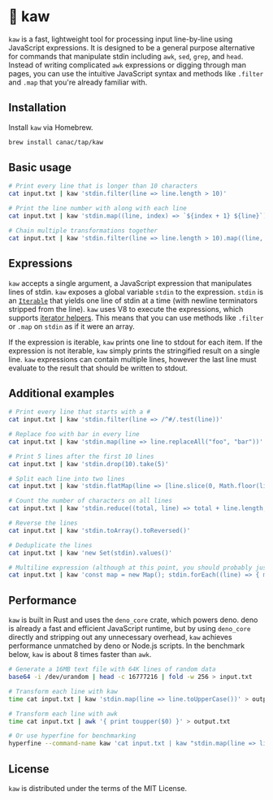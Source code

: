 # :parrot: kaw

`kaw` is a fast, lightweight tool for processing input line-by-line using JavaScript expressions. It is designed to be a general purpose alternative for commands that manipulate stdin including `awk`, `sed`, `grep`, and `head`. Instead of writing complicated `awk` expressions or digging through man pages, you can use the intuitive JavaScript syntax and methods like `.filter` and `.map` that you're already familiar with.

## Installation

Install `kaw` via Homebrew.

```sh
brew install canac/tap/kaw
```

## Basic usage

```sh
# Print every line that is longer than 10 characters
cat input.txt | kaw 'stdin.filter(line => line.length > 10)'

# Print the line number with along with each line
cat input.txt | kaw 'stdin.map((line, index) => `${index + 1} ${line}`)'

# Chain multiple transformations together
cat input.txt | kaw 'stdin.filter(line => line.length > 10).map((line, index) => `${index + 1} ${line}`)'
```

## Expressions

`kaw` accepts a single argument, a JavaScript expression that manipulates lines of stdin. `kaw` exposes a global variable `stdin` to the expression. `stdin` is an [`Iterable`](https://developer.mozilla.org/en-US/docs/Web/JavaScript/Guide/Iterators_and_generators#iterables) that yields one line of stdin at a time (with newline terminators stripped from the line). `kaw` uses V8 to execute the expressions, which supports [iterator helpers](https://v8.dev/features/iterator-helpers). This means that you can use methods like `.filter` or `.map` on `stdin` as if it were an array.

If the expression is iterable, `kaw` prints one line to stdout for each item. If the expression is not iterable, `kaw` simply prints the stringified result on a single line. `kaw` expressions can contain multiple lines, however the last line must evaluate to the result that should be written to stdout.

## Additional examples

```sh
# Print every line that starts with a #
cat input.txt | kaw 'stdin.filter(line => /^#/.test(line))'

# Replace foo with bar in every line
cat input.txt | kaw 'stdin.map(line => line.replaceAll("foo", "bar"))'

# Print 5 lines after the first 10 lines
cat input.txt | kaw 'stdin.drop(10).take(5)'

# Split each line into two lines
cat input.txt | kaw 'stdin.flatMap(line => [line.slice(0, Math.floor(line.length / 2)), line.slice(Math.floor(line.length / 2))])'

# Count the number of characters on all lines
cat input.txt | kaw 'stdin.reduce((total, line) => total + line.length, 0)'

# Reverse the lines
cat input.txt | kaw 'stdin.toArray().toReversed()'

# Deduplicate the lines
cat input.txt | kaw 'new Set(stdin).values()'

# Multiline expression (although at this point, you should probably just write a Deno or Node.js script)
cat input.txt | kaw 'const map = new Map(); stdin.forEach((line) => { map.set(line, (map.get(line) ?? 0) + 1) }); map.entries().toArray().toSorted(([line1, count1], [line2, count2]) => count2 - count1).map(([line, count]) => `${count} occurrences of ${line}`)'
```

## Performance

`kaw` is built in Rust and uses the `deno_core` crate, which powers deno. deno is already a fast and efficient JavaScript runtime, but by using `deno_core` directly and stripping out any unnecessary overhead, `kaw` achieves performance unmatched by deno or Node.js scripts. In the benchmark below, `kaw` is about 8 times faster than `awk`.

```sh
# Generate a 16MB text file with 64K lines of random data
base64 -i /dev/urandom | head -c 16777216 | fold -w 256 > input.txt

# Transform each line with kaw
time cat input.txt | kaw 'stdin.map(line => line.toUpperCase())' > output.txt

# Transform each line with awk
time cat input.txt | awk '{ print toupper($0) }' > output.txt

# Or use hyperfine for benchmarking
hyperfine --command-name kaw 'cat input.txt | kaw "stdin.map(line => line.toUpperCase())"' --command-name awk 'cat input.txt | awk "{ print toupper($0) }" > output.txt'
```

## License

`kaw` is distributed under the terms of the MIT License.
